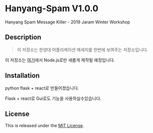 Hanyang-Spam V1.0.0
===============================
Hanyang Spam Message Killer - 2019 Jaram Winter Workshop

Description
-----------

>이 저장소는 한양대 어플리케이션 메세지를 한번에 보여주는 저장소입니다.

이 저장소는 [여기](https://github.com/AnOldStory/Hanyang-Spam-Node)에서 Node.js로만 새롭게 제작될 예정입니다.


Installation
------------

python flask + react로 만들어졌습니다.

Flask + react로 Gui로도 기능을 사용하실수있습니다.


## License

This is released under the [MIT License](https://opensource.org/licenses/MIT).
